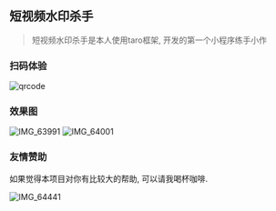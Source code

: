 
## 短视频水印杀手
> 短视频水印杀手是本人使用taro框架, 开发的第一个小程序练手小作

### 扫码体验

![qrcode](http://wcomedia.wehack.top/gh_13cb337fc431_430.jpg?imageMogr2/auto-orient/strip%7CimageView2/2/w/300)

### 效果图

![IMG_63991](http://wcomedia.wehack.top/IMG_9589.PNG?imageMogr2/auto-orient/strip%7CimageView2/2/w/300) ![IMG_64001](http://wcomedia.wehack.top/IMG_9590.PNG?imageMogr2/auto-orient/strip%7CimageView2/2/w/300) 

### 友情赞助

如果觉得本项目对你有比较大的帮助, 可以请我喝杯咖啡.

![IMG_64441](http://wcomedia.wehack.top/IMG_64441.JPG)




